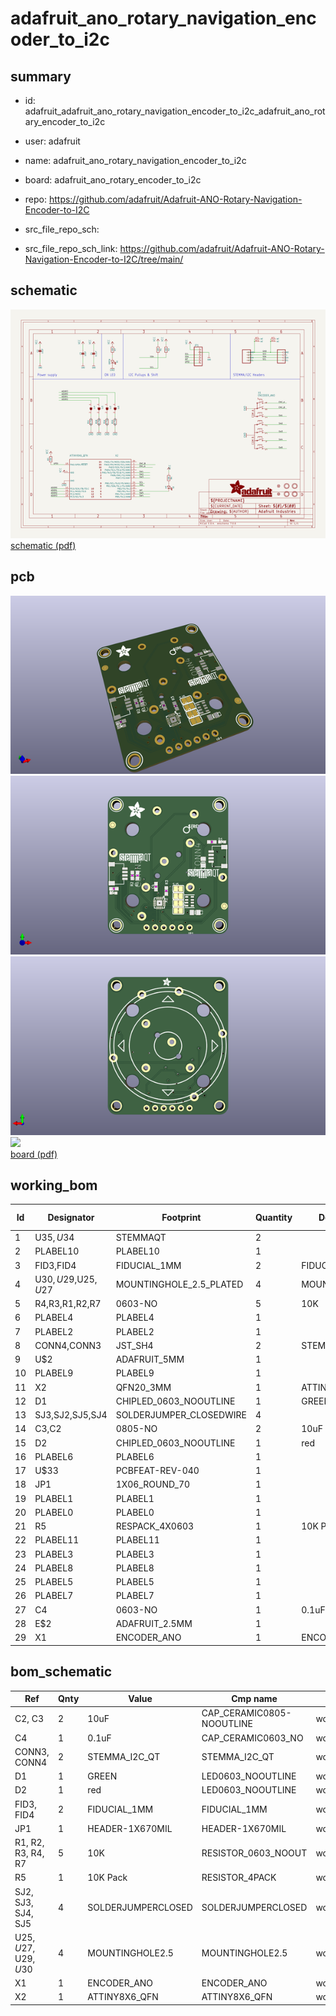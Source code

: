 # adafruit_ano_rotary_navigation_encoder_to_i2c
 
## summary 
* id: adafruit_adafruit_ano_rotary_navigation_encoder_to_i2c_adafruit_ano_rotary_encoder_to_i2c
* user: adafruit
* name: adafruit_ano_rotary_navigation_encoder_to_i2c
* board: adafruit_ano_rotary_encoder_to_i2c
* repo: https://github.com/adafruit/Adafruit-ANO-Rotary-Navigation-Encoder-to-I2C



* src_file_repo_sch: 
* src_file_repo_sch_link: https://github.com/adafruit/Adafruit-ANO-Rotary-Navigation-Encoder-to-I2C/tree/main/

## schematic  
![](working_schematic_600.png)  
[schematic (pdf)](working_schematic.pdf)  

## pcb  
![](working_3d_600.png) 
![](working_3d_front_600.png)  
![](working_3d_back_600.png)  
![](working_600.png)  
[board (pdf)](working.pdf)  

## working_bom
| Id | Designator | Footprint | Quantity | Designation | Supplier and ref |  | None | 
| --- | --- | --- | --- | --- | --- | --- | --- | 
| 1 | U$35,U$34 | STEMMAQT | 2 |  |  |  | [''] | 
| 2 | PLABEL10 | PLABEL10 | 1 |  |  |  | [''] | 
| 3 | FID3,FID4 | FIDUCIAL_1MM | 2 | FIDUCIAL_1MM |  |  | [''] | 
| 4 | U$30,U$29,U$25,U$27 | MOUNTINGHOLE_2.5_PLATED | 4 | MOUNTINGHOLE2.5 |  |  | [''] | 
| 5 | R4,R3,R1,R2,R7 | 0603-NO | 5 | 10K |  |  | [''] | 
| 6 | PLABEL4 | PLABEL4 | 1 |  |  |  | [''] | 
| 7 | PLABEL2 | PLABEL2 | 1 |  |  |  | [''] | 
| 8 | CONN4,CONN3 | JST_SH4 | 2 | STEMMA_I2C_QT |  |  | [''] | 
| 9 | U$2 | ADAFRUIT_5MM | 1 |  |  |  | [''] | 
| 10 | PLABEL9 | PLABEL9 | 1 |  |  |  | [''] | 
| 11 | X2 | QFN20_3MM | 1 | ATTINY8X6_QFN |  |  | [''] | 
| 12 | D1 | CHIPLED_0603_NOOUTLINE | 1 | GREEN |  |  | [''] | 
| 13 | SJ3,SJ2,SJ5,SJ4 | SOLDERJUMPER_CLOSEDWIRE | 4 |  |  |  | [''] | 
| 14 | C3,C2 | 0805-NO | 2 | 10uF |  |  | [''] | 
| 15 | D2 | CHIPLED_0603_NOOUTLINE | 1 | red |  |  | [''] | 
| 16 | PLABEL6 | PLABEL6 | 1 |  |  |  | [''] | 
| 17 | U$33 | PCBFEAT-REV-040 | 1 |  |  |  | [''] | 
| 18 | JP1 | 1X06_ROUND_70 | 1 |  |  |  | [''] | 
| 19 | PLABEL1 | PLABEL1 | 1 |  |  |  | [''] | 
| 20 | PLABEL0 | PLABEL0 | 1 |  |  |  | [''] | 
| 21 | R5 | RESPACK_4X0603 | 1 | 10K Pack |  |  | [''] | 
| 22 | PLABEL11 | PLABEL11 | 1 |  |  |  | [''] | 
| 23 | PLABEL3 | PLABEL3 | 1 |  |  |  | [''] | 
| 24 | PLABEL8 | PLABEL8 | 1 |  |  |  | [''] | 
| 25 | PLABEL5 | PLABEL5 | 1 |  |  |  | [''] | 
| 26 | PLABEL7 | PLABEL7 | 1 |  |  |  | [''] | 
| 27 | C4 | 0603-NO | 1 | 0.1uF |  |  | [''] | 
| 28 | E$2 | ADAFRUIT_2.5MM | 1 |  |  |  | [''] | 
| 29 | X1 | ENCODER_ANO | 1 | ENCODER_ANO |  |  | [''] | 


## bom_schematic
| Ref | Qnty | Value | Cmp name | Footprint | Description | Vendor | DNP | 
| --- | --- | --- | --- | --- | --- | --- | --- | 
| C2, C3 | 2 | 10uF | CAP_CERAMIC0805-NOOUTLINE | working:0805-NO |  |  |  | 
| C4 | 1 | 0.1uF | CAP_CERAMIC0603_NO | working:0603-NO |  |  |  | 
| CONN3, CONN4 | 2 | STEMMA_I2C_QT | STEMMA_I2C_QT | working:JST_SH4 |  |  |  | 
| D1 | 1 | GREEN | LED0603_NOOUTLINE | working:CHIPLED_0603_NOOUTLINE |  |  |  | 
| D2 | 1 | red | LED0603_NOOUTLINE | working:CHIPLED_0603_NOOUTLINE |  |  |  | 
| FID3, FID4 | 2 | FIDUCIAL_1MM | FIDUCIAL_1MM | working:FIDUCIAL_1MM |  |  |  | 
| JP1 | 1 | HEADER-1X670MIL | HEADER-1X670MIL | working:1X06_ROUND_70 |  |  |  | 
| R1, R2, R3, R4, R7 | 5 | 10K | RESISTOR_0603_NOOUT | working:0603-NO |  |  |  | 
| R5 | 1 | 10K Pack | RESISTOR_4PACK | working:RESPACK_4X0603 |  |  |  | 
| SJ2, SJ3, SJ4, SJ5 | 4 | SOLDERJUMPERCLOSED | SOLDERJUMPERCLOSED | working:SOLDERJUMPER_CLOSEDWIRE |  |  |  | 
| U$25, U$27, U$29, U$30 | 4 | MOUNTINGHOLE2.5 | MOUNTINGHOLE2.5 | working:MOUNTINGHOLE_2.5_PLATED |  |  |  | 
| X1 | 1 | ENCODER_ANO | ENCODER_ANO | working:ENCODER_ANO |  |  |  | 
| X2 | 1 | ATTINY8X6_QFN | ATTINY8X6_QFN | working:QFN20_3MM |  |  |  | 


